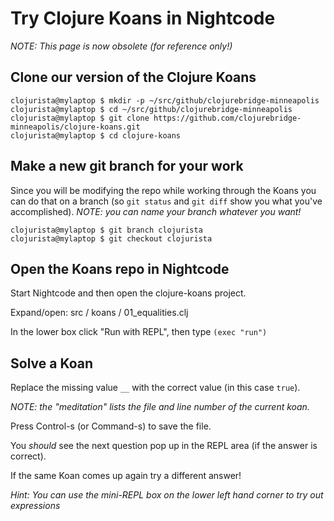 # Try Clojure Koans in Nightcode

*NOTE: This page is now obsolete (for reference only!)*

## Clone our version of the Clojure Koans

````
clojurista@mylaptop $ mkdir -p ~/src/github/clojurebridge-minneapolis
clojurista@mylaptop $ cd ~/src/github/clojurebridge-minneapolis
clojurista@mylaptop $ git clone https://github.com/clojurebridge-minneapolis/clojure-koans.git
clojurista@mylaptop $ cd clojure-koans
````

## Make a new git branch for your work

Since you will be modifying the repo while working through the Koans
you can do that on a branch (so `git status` and `git diff` show you what you've accomplished). _NOTE: you can name your branch whatever you want!_

````
clojurista@mylaptop $ git branch clojurista
clojurista@mylaptop $ git checkout clojurista
````

## Open the Koans repo in Nightcode

Start Nightcode and then open the clojure-koans project.

Expand/open: src / koans / 01_equalities.clj

In the lower box click "Run with REPL", then type `(exec "run")`

## Solve a Koan

Replace the missing value `__` with the correct value (in this case `true`).

_NOTE: the "meditation" lists the file and line number of the current koan._

Press Control-s (or Command-s) to save the file.

You *should* see the next question pop up in the REPL area (if the answer is correct).

If the same Koan comes up again try a different answer!

_Hint: You can use the mini-REPL box on the lower left hand corner to try out expressions_
